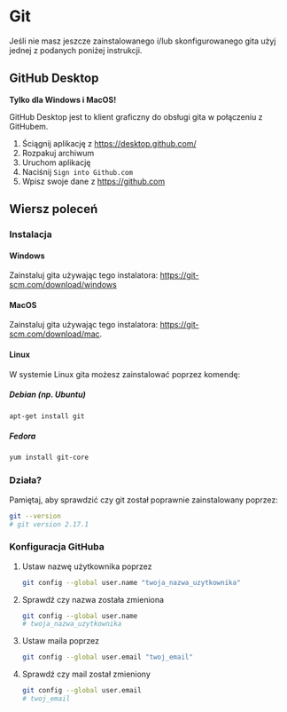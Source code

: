# Git

Jeśli nie masz jeszcze zainstalowanego i/lub skonfigurowanego gita użyj jednej
z podanych poniżej instrukcji.

## GitHub Desktop

**Tylko dla Windows i MacOS!**

GitHub Desktop jest to klient graficzny do obsługi gita w połączeniu z GitHubem.

1. Ściągnij aplikację z https://desktop.github.com/
2. Rozpakuj archiwum
3. Uruchom aplikację
4. Naciśnij `Sign into Github.com`
5. Wpisz swoje dane z https://github.com

## Wiersz poleceń

### Instalacja

#### Windows

Zainstaluj gita używając tego instalatora: https://git-scm.com/download/windows

#### MacOS

Zainstaluj gita używając tego instalatora: https://git-scm.com/download/mac.

#### Linux

W systemie Linux gita możesz zainstalować poprzez komendę:

##### Debian (np. Ubuntu)

```bash
apt-get install git
```

##### Fedora

```bash
yum install git-core
```

### Działa?

Pamiętaj, aby sprawdzić czy git został poprawnie zainstalowany poprzez:

```bash
git --version
# git version 2.17.1
```

### Konfiguracja GitHuba

1. Ustaw nazwę użytkownika poprzez

    ```bash
    git config --global user.name "twoja_nazwa_uzytkownika"
    ```

2. Sprawdź czy nazwa została zmieniona

    ```bash
    git config --global user.name
    # twoja_nazwa_uzytkownika
    ```

3. Ustaw maila poprzez

    ```bash
    git config --global user.email "twoj_email"
    ```

4. Sprawdź czy mail został zmieniony

    ```bash
    git config --global user.email 
    # twoj_email
    ```